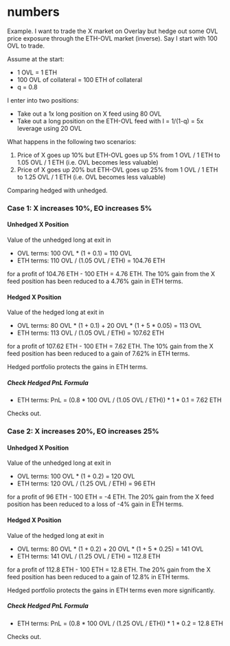# numbers

Example. I want to trade the X market on Overlay but hedge out some OVL price exposure through the ETH-OVL market (inverse). Say I start with 100 OVL to trade.

Assume at the start:

 - 1 OVL = 1 ETH
 - 100 OVL of collateral = 100 ETH of collateral
 - q = 0.8

I enter into two positions:

 - Take out a 1x long position on X feed using 80 OVL
 - Take out a long position on the ETH-OVL feed with l = 1/(1-q) = 5x leverage using 20 OVL

What happens in the following two scenarios:

 1. Price of X goes up 10% but ETH-OVL goes up 5% from 1 OVL / 1 ETH to 1.05 OVL / 1 ETH (i.e. OVL becomes less valuable)
 2. Price of X goes up 20% but ETH-OVL goes up 25% from 1 OVL / 1 ETH to 1.25 OVL / 1 ETH (i.e. OVL becomes less valuable)

Comparing hedged with unhedged.


### Case 1: X increases 10%, EO increases 5%

#### Unhedged X Position

Value of the unhedged long at exit in

 - OVL terms: 100 OVL * (1 + 0.1) = 110 OVL
 - ETH terms: 110 OVL / (1.05 OVL / ETH) = 104.76 ETH

for a profit of 104.76 ETH - 100 ETH = 4.76 ETH. The 10% gain from the X feed position has been reduced to a 4.76% gain in ETH terms.

#### Hedged X Position

Value of the hedged long at exit in

 - OVL terms: 80 OVL * (1 + 0.1) + 20 OVL * (1 + 5 * 0.05) = 113 OVL
 - ETH terms: 113 OVL / (1.05 OVL / ETH) = 107.62 ETH

for a profit of 107.62 ETH - 100 ETH = 7.62 ETH. The 10% gain from the X feed position has been reduced to a gain of 7.62% in ETH terms.

Hedged portfolio protects the gains in ETH terms.

##### Check Hedged PnL Formula

 - ETH terms: PnL = (0.8 * 100 OVL / (1.05 OVL / ETH)) * 1 * 0.1 = 7.62 ETH

Checks out.


### Case 2: X increases 20%, EO increases 25%

#### Unhedged X Position

Value of the unhedged long at exit in

 - OVL terms: 100 OVL * (1 + 0.2) = 120 OVL
 - ETH terms: 120 OVL / (1.25 OVL / ETH) = 96 ETH

for a profit of 96 ETH - 100 ETH = -4 ETH. The 20% gain from the X feed position has been reduced to a loss of -4% gain in ETH terms.

#### Hedged X Position

Value of the hedged long at exit in

 - OVL terms: 80 OVL * (1 + 0.2) + 20 OVL * (1 + 5 * 0.25) = 141 OVL
 - ETH terms: 141 OVL / (1.25 OVL / ETH) = 112.8 ETH

for a profit of 112.8 ETH - 100 ETH = 12.8 ETH. The 20% gain from the X feed position has been reduced to a gain of 12.8% in ETH terms.

Hedged portfolio protects the gains in ETH terms even more significantly.

##### Check Hedged PnL Formula

 - ETH terms: PnL = (0.8 * 100 OVL / (1.25 OVL / ETH)) * 1 * 0.2 = 12.8 ETH

Checks out.
